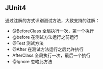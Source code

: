 ## JUnit4

通过注解的方式识别测试方法，大致支持的注解：
- @BeforeClass 全局执行一次，第一个执行
- @before 在测试方法运行之前运行
- @Test 测试方法
- @After 在测试方法运行之后允许执行
- AfterClass 全局执行一次，最后一个执行
- @Ignore 忽略此方法


